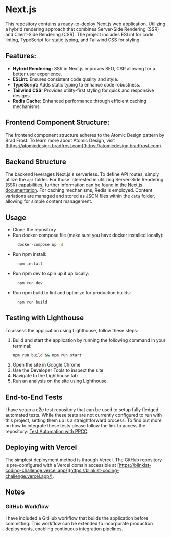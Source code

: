 # Next.js

This repository contains a ready-to-deploy Next.js web application. Utilizing a hybrid rendering approach that combines Server-Side Rendering (SSR) and Client-Side Rendering (CSR). The project includes ESLint for code linting, TypeScript for static typing, and Tailwind CSS for styling.

## Features:

- **Hybrid Rendering:** SSR in Next.js improves SEO, CSR allowing for a better user experience.
- **ESLint:** Ensures consistent code quality and style.
- **TypeScript:** Adds static typing to enhance code robustness.
- **Tailwind CSS:** Provides utility-first styling for quick and responsive designs.
- **Redis Cache:** Enhanced performance through efficient caching mechanisms.

## Frontend Component Structure:

The frontend component structure adheres to the Atomic Design pattern by Brad Frost. To learn more about Atomic Design, visit [https://atomicdesign.bradfrost.com](https://atomicdesign.bradfrost.com).

## Backend Structure

The backend leverages Next.js's serverless. To define API routes, simply utilize the `api` folder. For those interested in utilizing Server-Side Rendering (SSR) capabilities, further information can be found in the [Next.js documentation](https://nextjs.org/docs/basic-features/pages#server-side-rendering). For caching mechanisms, Redis is employed. Content variations are managed and stored as JSON files within the `data` folder, allowing for simple content management.

## Usage

- Clone the repository
- Run docker-compose file (make sure you have docker installed locally):
  ```bash
    docker-compose up -d
  ```
- Run npm install:
  ```bash
    npm install
  ```
- Run npm dev to spin up it up locally:
  ```bash
    npm run dev
  ```
- Run npm build to lint and optimize for production builds:
  ```bash
    npm run build
  ```

## Testing with Lighthouse

To assess the application using Lighthouse, follow these steps:

1. Build and start the application by running the following command in your terminal:
   ```bash
   npm run build && npm run start
   ```
2. Open the site in Google Chrome
3. Use the Developer Tools to inspect the site
4. Navigate to the Lighthouse tab
5. Run an analysis on the site using Lighthouse.

## End-to-End Tests

I have setup a e2e test repository that can be used to setup fully fledged automated tests. While these tests are not currently configured to run with this project, setting them up is a straightforward process. To find out more on how to integrate these tests please follow the link to access the repository: [Test Automation with PPCC](https://github.com/cncoding101/test-automation-with-ppcc).

## Deploying with Vercel

The simplest deployment method is through Vercel. The GitHub repository is pre-configured with a Vercel domain accessible at [https://blinkist-coding-challenge.vercel.app/](https://blinkist-coding-challenge.vercel.app/).

## Notes

### GitHub Workflow

I have included a GitHub workflow that builds the application before committing. This workflow can be extended to incorporate production deployments, enabling continuous integration pipelines.
